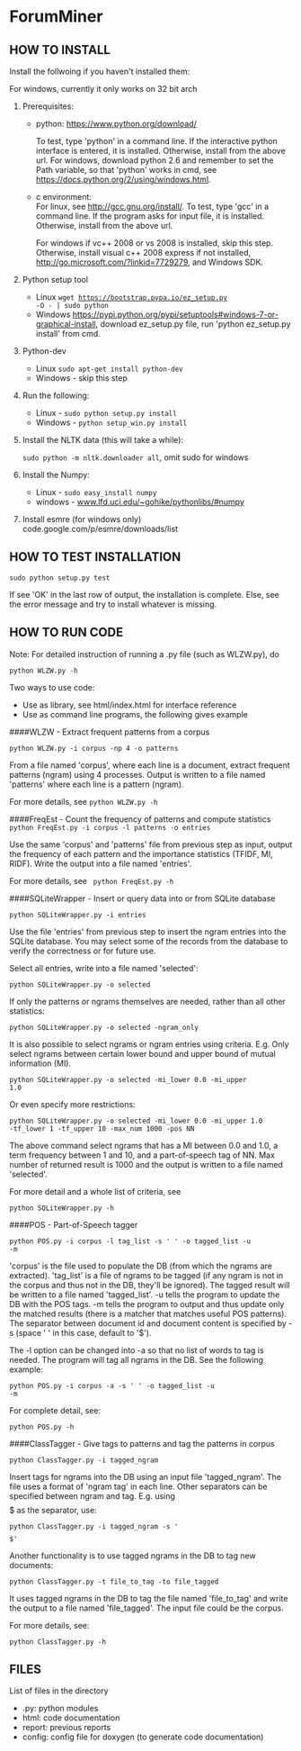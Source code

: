 ForumMiner
==========

HOW TO INSTALL
--------------

Install the follwoing if you haven't installed them:

For windows, currently it only works on 32 bit arch

1.	Prerequisites:
	+	python:	https://www.python.org/download/

		To test, type 'python' in a command line. If the interactive python interface is entered, it is installed. Otherwise, install from the above url.
		For windows, download python 2.6 and remember to set the Path variable, so that 'python' works in cmd, see https://docs.python.org/2/using/windows.html.

	+	c environment:	
		For linux, see http://gcc.gnu.org/install/. To test, type 'gcc' in a command line. If the program asks for input file, it is installed. Otherwise, install from the above url.

		For windows if vc++ 2008 or vs 2008 is installed, skip this step. Otherwise, install visual c++ 2008 express if not installed, http://go.microsoft.com/?linkid=7729279, and Windows SDK.

2. 	Python setup tool
	+	Linux <code>wget https://bootstrap.pypa.io/ez_setup.py -O - | sudo python</code>
	+	Windows https://pypi.python.org/pypi/setuptools#windows-7-or-graphical-install, download ez_setup.py file, run 'python ez_setup.py install' from cmd.

3.	Python-dev
	+	Linux <code>sudo apt-get install python-dev</code>
	+	Windows - skip this step

4.	Run the following:

	+	Linux - <code>sudo python setup.py install</code>
	+	Windows - <code>python setup_win.py install</code>

5.	Install the NLTK data (this will take a while):

	<code>sudo python -m nltk.downloader all</code>, omit sudo for windows

6.	Install the Numpy:

	+	Linux - <code>sudo easy\_install numpy</code>
	+	windows - www.lfd.uci.edu/~gohike/pythonlibs/#numpy

7.	Install esmre (for windows only)
	code.google.com/p/esmre/downloads/list

HOW TO TEST INSTALLATION
------------------------

<code>sudo python setup.py test</code>

If see 'OK' in the last row of output, the installation is complete. Else, see the error message and try to install whatever is missing.

HOW TO RUN CODE
---------------

Note: For detailed instruction of running a .py file (such as WLZW.py), do 

<code>python WLZW.py -h</code>

Two ways to use code:

+ Use as library, see html/index.html for interface reference
+ Use as command line programs, the following gives example

####WLZW - Extract frequent patterns from a corpus

<code>python WLZW.py -i corpus -np 4 -o patterns</code>

From a file named 'corpus', where each line is a document, extract frequent patterns (ngram) using 4 processes. Output is written to a file named 'patterns' where each line is a pattern (ngram). 

For more details, see
<code>python WLZW.py -h</code>

####FreqEst - Count the frequency of patterns and compute statistics
<code> python FreqEst.py -i corpus -l patterns -o entries</code>

Use the same 'corpus' and 'patterns' file from previous step as input, output the frequency of each pattern and the importance statistics (TFIDF, MI, RIDF). Write the output into a file named 'entries'.

For more details, see
<code> python FreqEst.py -h</code>

####SQLiteWrapper - Insert or query data into or from SQLite database

<code>python SQLiteWrapper.py -i entries</code>

Use the file 'entries' from previous step to insert the ngram entries into the SQLite database. You may select some of the records from the database to verify the correctness or for future use.

Select all entries, write into a file named 'selected':

<code>python SQLiteWrapper.py -o selected</code>

If only the patterns or ngrams themselves are needed, rather than all other statistics:

<code>python SQLiteWrapper.py -o selected -ngram\_only</code>

It is also possible to select ngrams or ngram entries using criteria. E.g. Only select ngrams between certain lower bound and upper bound of mutual information (MI).

<code>python SQLiteWrapper.py -o selected -mi\_lower 0.0 -mi\_upper 1.0</code>

Or even specify more restrictions:

<code>python SQLiteWrapper.py -o selected -mi\_lower 0.0 -mi\_upper 1.0 -tf\_lower 1 -tf\_upper 10 -max\_num 1000 -pos NN</code>

The above command select ngrams that has a MI between 0.0 and 1.0, a term frequency between 1 and 10, and a part-of-speech tag of NN. Max number of returned result is 1000 and the output is written to a file named 'selected'. 

For more detail and a whole list of criteria, see

<code>python SQLiteWrapper.py -h</code>

####POS - Part-of-Speech tagger

<code>python POS.py -i corpus -l tag\_list -s ' ' -o tagged\_list -u -m</code>

'corpus' is the file used to populate the DB (from which the ngrams are extracted). 'tag\_list' is a file of ngrams to be tagged (if any ngram is not in the corpus and thus not in the DB, they'll be ignored). The tagged result will be written to a file named 'tagged\_list'. -u tells the program to update the DB with the POS tags. -m tells the program to output and thus update only the matched results (there is a matcher that matches useful POS patterns). The separator between document id and document content is specified by -s (space ' ' in this case, default to '$').

The -l option can be changed into -a so that no list of words to tag is needed. The program will tag all ngrams in the DB. See the following example:

<code>python POS.py -i corpus -a -s ' ' -o tagged\_list -u -m</code>

For complete detail, see:

<code>python POS.py -h</code>

####ClassTagger - Give tags to patterns and tag the patterns in corpus

<code>python ClassTagger.py -i tagged\_ngram</code>

Insert tags for ngrams into the DB using an input file 'tagged\_ngram'. The file uses a format of 'ngram tag' in each line. Other separators can be specified between ngram and tag. E.g. using $$$$$ as the separator, use:

<code>python ClassTagger.py -i tagged\_ngram -s '$$$$$'</code>

Another functionality is to use tagged ngrams in the DB to tag new documents:

<code>python ClassTagger.py -t file\_to\_tag -to file\_tagged</code>

It uses tagged ngrams in the DB to tag the file named 'file\_to\_tag' and write the output to a file named 'file\_tagged'. The input file could be the corpus.

For more details, see:

<code>python ClassTagger.py -h</code>


FILES
-----
List of files in the directory

+ .py: 		python modules
+ html:		code documentation
+ report:	previous reports
+ config:	config file for doxygen (to generate code documentation)
